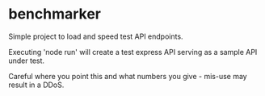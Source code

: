 # benchmarker

Simple project to load and speed test API endpoints.

Executing 'node run' will create a test express API serving as a sample API under test.

Careful where you point this and what numbers you give - mis-use may result in a DDoS.
